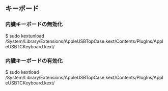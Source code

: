 ## キーボード
### 内臓キーボードの無効化
$ sudo kextunload /System/Library/Extensions/AppleUSBTopCase.kext/Contents/PlugIns/AppleUSBTCKeyboard.kext/
### 内臓キーボードの有効化
$ sudo kextload /System/Library/Extensions/AppleUSBTopCase.kext/Contents/PlugIns/AppleUSBTCKeyboard.kext/